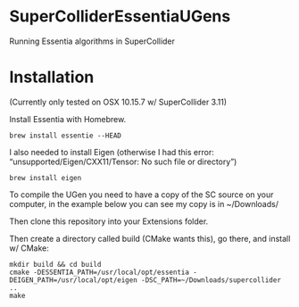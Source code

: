 # SuperColliderEssentiaUGens
Running Essentia algorithms in SuperCollider

# Installation
(Currently only tested on OSX 10.15.7 w/ SuperCollider 3.11)

Install Essentia with Homebrew.
~~~
brew install essentie --HEAD
~~~
I also needed to install Eigen (otherwise I had this error: “unsupported/Eigen/CXX11/Tensor: No such file or directory”)
~~~
brew install eigen
~~~
To compile the UGen you need to have a copy of the SC source on your computer, in the example below you can see my copy is in ~/Downloads/

Then clone this repository into your Extensions folder. 

Then create a directory called build (CMake wants this), go there, and install w/ CMake:
~~~
mkdir build && cd build
cmake -DESSENTIA_PATH=/usr/local/opt/essentia -DEIGEN_PATH=/usr/local/opt/eigen -DSC_PATH=~/Downloads/supercollider ..
make
~~~
